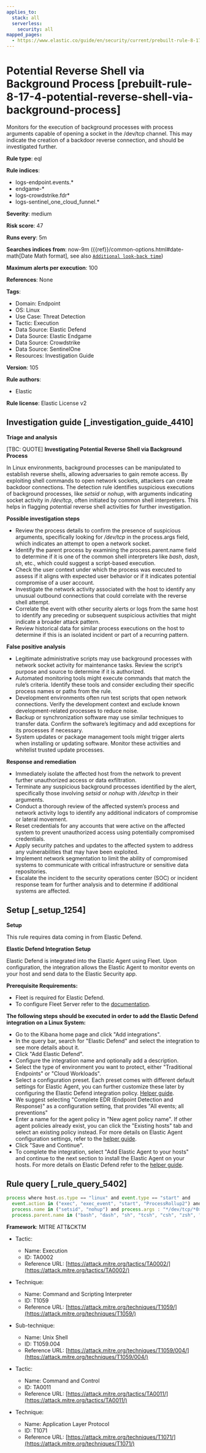 ```yaml
---
applies_to:
  stack: all
  serverless:
    security: all
mapped_pages:
  - https://www.elastic.co/guide/en/security/current/prebuilt-rule-8-17-4-potential-reverse-shell-via-background-process.html
---
```


# Potential Reverse Shell via Background Process [prebuilt-rule-8-17-4-potential-reverse-shell-via-background-process]

Monitors for the execution of background processes with process arguments capable of opening a socket in the /dev/tcp channel. This may indicate the creation of a backdoor reverse connection, and should be investigated further.

**Rule type**: eql

**Rule indices**:

* logs-endpoint.events.*
* endgame-*
* logs-crowdstrike.fdr*
* logs-sentinel_one_cloud_funnel.*

**Severity**: medium

**Risk score**: 47

**Runs every**: 5m

**Searches indices from**: now-9m ({{ref}}/common-options.html#date-math[Date Math format], see also [`Additional look-back time`](docs-content://solutions/security/detect-and-alert/create-detection-rule.md#rule-schedule))

**Maximum alerts per execution**: 100

**References**: None

**Tags**:

* Domain: Endpoint
* OS: Linux
* Use Case: Threat Detection
* Tactic: Execution
* Data Source: Elastic Defend
* Data Source: Elastic Endgame
* Data Source: Crowdstrike
* Data Source: SentinelOne
* Resources: Investigation Guide

**Version**: 105

**Rule authors**:

* Elastic

**Rule license**: Elastic License v2

## Investigation guide [_investigation_guide_4410]

**Triage and analysis**

[TBC: QUOTE]
**Investigating Potential Reverse Shell via Background Process**

In Linux environments, background processes can be manipulated to establish reverse shells, allowing adversaries to gain remote access. By exploiting shell commands to open network sockets, attackers can create backdoor connections. The detection rule identifies suspicious executions of background processes, like *setsid* or *nohup*, with arguments indicating socket activity in */dev/tcp*, often initiated by common shell interpreters. This helps in flagging potential reverse shell activities for further investigation.

**Possible investigation steps**

* Review the process details to confirm the presence of suspicious arguments, specifically looking for */dev/tcp* in the process.args field, which indicates an attempt to open a network socket.
* Identify the parent process by examining the process.parent.name field to determine if it is one of the common shell interpreters like *bash*, *dash*, *sh*, etc., which could suggest a script-based execution.
* Check the user context under which the process was executed to assess if it aligns with expected user behavior or if it indicates potential compromise of a user account.
* Investigate the network activity associated with the host to identify any unusual outbound connections that could correlate with the reverse shell attempt.
* Correlate the event with other security alerts or logs from the same host to identify any preceding or subsequent suspicious activities that might indicate a broader attack pattern.
* Review historical data for similar process executions on the host to determine if this is an isolated incident or part of a recurring pattern.

**False positive analysis**

* Legitimate administrative scripts may use background processes with network socket activity for maintenance tasks. Review the script’s purpose and source to determine if it is authorized.
* Automated monitoring tools might execute commands that match the rule’s criteria. Identify these tools and consider excluding their specific process names or paths from the rule.
* Development environments often run test scripts that open network connections. Verify the development context and exclude known development-related processes to reduce noise.
* Backup or synchronization software may use similar techniques to transfer data. Confirm the software’s legitimacy and add exceptions for its processes if necessary.
* System updates or package management tools might trigger alerts when installing or updating software. Monitor these activities and whitelist trusted update processes.

**Response and remediation**

* Immediately isolate the affected host from the network to prevent further unauthorized access or data exfiltration.
* Terminate any suspicious background processes identified by the alert, specifically those involving *setsid* or *nohup* with */dev/tcp* in their arguments.
* Conduct a thorough review of the affected system’s process and network activity logs to identify any additional indicators of compromise or lateral movement.
* Reset credentials for any accounts that were active on the affected system to prevent unauthorized access using potentially compromised credentials.
* Apply security patches and updates to the affected system to address any vulnerabilities that may have been exploited.
* Implement network segmentation to limit the ability of compromised systems to communicate with critical infrastructure or sensitive data repositories.
* Escalate the incident to the security operations center (SOC) or incident response team for further analysis and to determine if additional systems are affected.


## Setup [_setup_1254]

**Setup**

This rule requires data coming in from Elastic Defend.

**Elastic Defend Integration Setup**

Elastic Defend is integrated into the Elastic Agent using Fleet. Upon configuration, the integration allows the Elastic Agent to monitor events on your host and send data to the Elastic Security app.

**Prerequisite Requirements:**

* Fleet is required for Elastic Defend.
* To configure Fleet Server refer to the [documentation](docs-content://reference/ingestion-tools/fleet/fleet-server.md).

**The following steps should be executed in order to add the Elastic Defend integration on a Linux System:**

* Go to the Kibana home page and click "Add integrations".
* In the query bar, search for "Elastic Defend" and select the integration to see more details about it.
* Click "Add Elastic Defend".
* Configure the integration name and optionally add a description.
* Select the type of environment you want to protect, either "Traditional Endpoints" or "Cloud Workloads".
* Select a configuration preset. Each preset comes with different default settings for Elastic Agent, you can further customize these later by configuring the Elastic Defend integration policy. [Helper guide](docs-content://solutions/security/configure-elastic-defend/configure-an-integration-policy-for-elastic-defend.md).
* We suggest selecting "Complete EDR (Endpoint Detection and Response)" as a configuration setting, that provides "All events; all preventions"
* Enter a name for the agent policy in "New agent policy name". If other agent policies already exist, you can click the "Existing hosts" tab and select an existing policy instead. For more details on Elastic Agent configuration settings, refer to the [helper guide](docs-content://reference/ingestion-tools/fleet/agent-policy.md).
* Click "Save and Continue".
* To complete the integration, select "Add Elastic Agent to your hosts" and continue to the next section to install the Elastic Agent on your hosts. For more details on Elastic Defend refer to the [helper guide](docs-content://solutions/security/configure-elastic-defend/install-elastic-defend.md).


## Rule query [_rule_query_5402]

```js
process where host.os.type == "linux" and event.type == "start" and
  event.action in ("exec", "exec_event", "start", "ProcessRollup2") and
  process.name in ("setsid", "nohup") and process.args : "*/dev/tcp/*0>&1*" and
  process.parent.name in ("bash", "dash", "sh", "tcsh", "csh", "zsh", "ksh", "fish")
```

**Framework**: MITRE ATT&CKTM

* Tactic:

    * Name: Execution
    * ID: TA0002
    * Reference URL: [https://attack.mitre.org/tactics/TA0002/](https://attack.mitre.org/tactics/TA0002/)

* Technique:

    * Name: Command and Scripting Interpreter
    * ID: T1059
    * Reference URL: [https://attack.mitre.org/techniques/T1059/](https://attack.mitre.org/techniques/T1059/)

* Sub-technique:

    * Name: Unix Shell
    * ID: T1059.004
    * Reference URL: [https://attack.mitre.org/techniques/T1059/004/](https://attack.mitre.org/techniques/T1059/004/)

* Tactic:

    * Name: Command and Control
    * ID: TA0011
    * Reference URL: [https://attack.mitre.org/tactics/TA0011/](https://attack.mitre.org/tactics/TA0011/)

* Technique:

    * Name: Application Layer Protocol
    * ID: T1071
    * Reference URL: [https://attack.mitre.org/techniques/T1071/](https://attack.mitre.org/techniques/T1071/)



